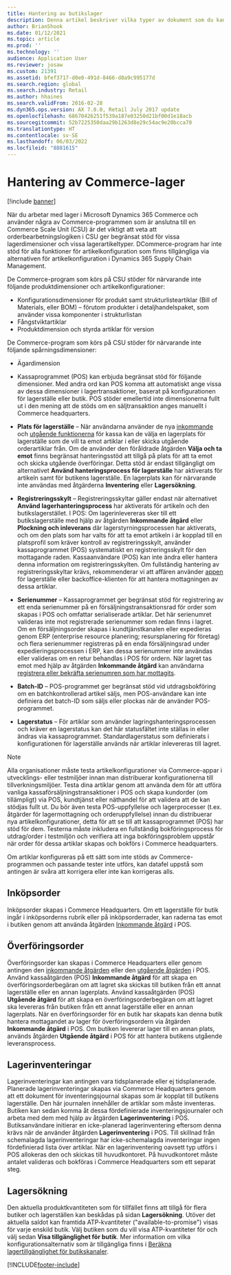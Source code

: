 ```yaml
---
title: Hantering av butikslager
description: Denna artikel beskriver vilka typer av dokument som du kan använda för att hantera lager.
author: BrianShook
ms.date: 01/12/2021
ms.topic: article
ms.prod: ''
ms.technology: ''
audience: Application User
ms.reviewer: josaw
ms.custom: 21391
ms.assetid: bfef3717-d0e0-491d-8466-d8a9c995177d
ms.search.region: global
ms.search.industry: Retail
ms.author: hhaines
ms.search.validFrom: 2016-02-28
ms.dyn365.ops.version: AX 7.0.0, Retail July 2017 update
ms.openlocfilehash: 68670426251f539a187e03250d21bf00d1e18acb
ms.sourcegitcommit: 52b7225350daa29b1263d8e29c54ac9e20bcca70
ms.translationtype: HT
ms.contentlocale: sv-SE
ms.lasthandoff: 06/03/2022
ms.locfileid: "8881615"
---
```

# <a name="commerce-inventory-management"></a>Hantering av Commerce-lager

[!include [banner](includes/banner.md)]

När du arbetar med lager i Microsoft Dynamics 365 Commerce och använder några av Commerce-programmen som är anslutna till en Commerce Scale Unit (CSU) är det viktigt att veta att orderbearbetningslogiken i CSU ger begränsat stöd för vissa lagerdimensioner och vissa lagerartikeltyper. DCommerce-program har inte stöd för alla funktioner för artikelkonfiguration som finns tillgängliga via alternativen för artikelkonfiguration i Dynamics 365 Supply Chain Management.

De Commerce-program som körs på CSU stöder för närvarande inte följande produktdimensioner och artikelkonfigurationer:

- Konfigurationsdimensioner för produkt samt strukturlisteartiklar (Bill of Materials, eller BOM) – förutom produkter i detaljhandelspaket, som använder vissa komponenter i strukturlistan
- Fångstviktartiklar
- Produktdimension och styrda artiklar för version

De Commerce-program som körs på CSU stöder för närvarande inte följande spårningsdimensioner:
- Ägardimension

- Kassaprogrammet (POS) kan erbjuda begränsat stöd för följande dimensioner. Med andra ord kan POS komma att automatiskt ange vissa av dessa dimensioner i lagertransaktioner, baserat på konfigurationen för lagerställe eller butik. POS stöder emellertid inte dimensionerna fullt ut i den mening att de stöds om en säljtransaktion anges manuellt i Commerce headquarters. 

- **Plats för lagerställe** – När användarna använder de nya [inkommande](./pos-inbound-inventory-operation.md) och [utgående funktionerna](./pos-outbound-inventory-operation.md) för kassa kan de välja en lagerplats för lagerställe som de vill ta emot artiklar i eller skicka utgående orderartiklar från. Om de använder den föråldrade åtgärden **Välja och ta emot** finns begränsat hanteringsstöd att tillgå på plats för att ta emot och skicka utgående överföringar. Detta stöd är endast tillgängligt om alternativet **Använd hanteringsprocess för lagerställe** har aktiverats för artikeln samt för butikens lagerställe. En lagerplats kan för närvarande inte användas med åtgärderna **Inventering** eller **Lagersökning**.

- **Registreringsskylt** – Registreringsskyltar gäller endast när alternativet **Använd lagerhanteringsprocess** har aktiverats för artikeln och den butikslagerstället. I POS: Om lagerinlevereras sker till ett butikslagerställe med hjälp av åtgärden **Inkommande åtgärd** eller **Plockning och inleverans** där lagerstyrningsprocessen har aktiverats, och om den plats som har valts för att ta emot artikeln i är kopplad till en platsprofil som kräver kontroll av registreringsskylt, använder kassaprogrammet (POS) systematiskt en registreringsskylt för den mottagande raden. Kassaanvändare (POS) kan inte ändra eller hantera denna information om registreringsskylten. Om fullständig hantering av registreringsskyltar krävs, rekommenderar vi att affären använder [appen](../supply-chain/warehousing/install-configure-warehousing-app.md) för lagerställe eller backoffice-klienten för att hantera mottagningen av dessa artiklar.

- **Serienummer** – Kassaprogrammet ger begränsat stöd för registrering av ett enda serienummer på en försäljningstransaktionsrad för order som skapas i POS och omfattar serialiserade artiklar. Det här serienumret valideras inte mot registrerade serienummer som redan finns i lagret. Om en försäljningsorder skapas i kundtjänstkanalen eller expedieras genom ERP (enterprise resource planering; resursplanering för företag) och flera serienummer registreras på en enda försäljningsrad under expedieringsprocessen i ERP, kan dessa serienummer inte användas eller valideras om en retur behandlas i POS för ordern. När lagret tas emot med hjälp av åtgärden **Inkommande åtgärd** kan användarna [registrera eller bekräfta serienumren som har mottagits](./pos-serialized-items.md).

- **Batch-ID** – POS-programmet ger begränsat stöd vid utdragsbokföring om en batchkontrollerad artikel säljs, men POS-användare kan inte definiera det batch-ID som säljs eller plockas när de använder POS-programmet.

- **Lagerstatus** – För artiklar som använder lagringshanteringsprocessen och kräver en lagerstatus kan det här statusfältet inte ställas in eller ändras via kassaprogrammet. Standardlagerstatus som definierats i konfigurationen för lagerställe används när artiklar inlevereras till lagret.

> [!NOTE]
> Alla organisationer måste testa artikelkonfigurationer via Commerce-appar i utvecklings- eller testmiljöer innan man distribuerar konfigurationerna till tillverkningsmiljöer. Testa dina artiklar genom att använda dem för att utföra vanliga kassaförsäljningstransaktioner i POS och skapa kundorder (om tillämpligt) via POS, kundtjänst eller näthandel för att validera att de kan stödjas fullt ut. Du bör även testa POS-uppfyllelse och lagerprocesser (t.ex. åtgärder för lagermottagning och orderuppfyllelse) innan du distribuerar nya artikelkonfigurationer, detta för att se till att kassaprogrammet (POS) har stöd för dem. Testerna måste inkludera en fullständig bokföringsprocess för utdrag/order i testmiljön och verifiera att inga bokföringsproblem uppstår när order för dessa artiklar skapas och bokförs i Commerce headquarters.
>
> Om artiklar konfigureras på ett sätt som inte stöds av Commerce-programmen och passande tester inte utförs, kan datafel uppstå som antingen är svåra att korrigera eller inte kan korrigeras alls.

## <a name="purchase-orders"></a>Inköpsorder

Inköpsorder skapas i Commerce Headquarters. Om ett lagerställe för butik ingår i inköpsorderns rubrik eller på inköpsorderrader, kan raderna tas emot i butiken genom att använda åtgärden [Inkommande åtgärd](./pos-inbound-inventory-operation.md) i POS. 

## <a name="transfer-orders"></a>Överföringsorder

Överföringsorder kan skapas i Commerce Headquarters eller genom antingen den [inkommande åtgärden](./pos-inbound-inventory-operation.md) eller den [utgående åtgärden](./pos-outbound-inventory-operation.md) i POS. Använd kassaåtgärden (POS) **Inkommande åtgärd** för att skapa en överföringsorderbegäran om att lagret ska skickas till butiken från ett annat lagerställe eller en annan lagerplats. Använd kassaåtgärden (POS) **Utgående åtgärd** för att skapa en överföringsorderbegäran om att lagret ska levereras från butiken från ett annat lagerställe eller en annan lagerplats. När en överföringsorder för en butik har skapats kan denna butik hantera mottagandet av lager för överföringsordern via åtgärden **Inkommande åtgärd** i POS. Om butiken levererar lager till en annan plats, används åtgärden **Utgående åtgärd** i POS för att hantera butikens utgående leveransprocess.

## <a name="stock-counts"></a>Lagerinventeringar

Lagerinventeringar kan antingen vara tidsplanerade eller ej tidsplanerade. Planerade lagerinventeringar skapas via Commerce Headquarters genom att ett dokument för inventeringsjournal skapas som är kopplat till butikens lagerställe. Den här journalen innehåller de artiklar som måste inventeras. Butiken kan sedan komma åt dessa fördefinierade inventeringsjournaler och arbeta med dem med hjälp av åtgärden **Lagerinventering** i POS. Butiksanvändare initierar en icke-planerad lagerinventering eftersom denna krävs när de använder åtgärden **Lagerinventering** i POS. Till skillnad från schemalagda lagerinventeringar har icke-schemalagda inventeringar ingen fördefinierad lista över artiklar. När en lagerinventering oavsett typ utförs i POS allokeras den och skickas till huvudkontoret. På huvudkontoret måste antalet valideras och bokföras i Commerce Headquarters som ett separat steg.

## <a name="inventory-lookup"></a>Lagersökning

Den aktuella produktkvantiteten som för tillfället finns att tillgå för flera butiker och lagerställen kan beskådas på sidan **Lagersökning**. Utöver det aktuella saldot kan framtida ATP-kvantiteter ("available-to-promise") visas för varje enskild butik. Välj butiken som du vill visa ATP-kvantiteter för och välj sedan **Visa tillgänglighet för butik**. Mer information om vilka konfigurationsalternativ som är tillgängliga finns i [Beräkna lagertillgänglighet för butikskanaler](./calculated-inventory-retail-channels.md).


[!INCLUDE[footer-include](../includes/footer-banner.md)]